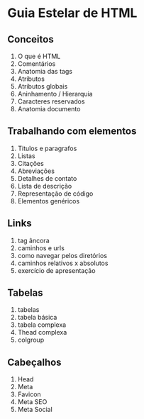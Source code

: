 # Guia Estelar de HTML

## Conceitos
1. O que é HTML
2. Comentários
3. Anatomia das tags
4. Atributos
5. Atributos globais
6. Aninhamento / Hierarquia
7. Caracteres reservados
8. Anatomia documento

## Trabalhando com elementos
1. Titulos e paragrafos
2. Listas
3. Citações
4. Abreviações
5. Detalhes de contato
6. Lista de descrição
7. Representação de código
8. Elementos genéricos

## Links
1. tag âncora
2. caminhos e urls
3. como navegar pelos diretórios
4. caminhos relativos x absolutos
5. exercício de apresentação

## Tabelas
1. tabelas
2. tabela básica
3. tabela complexa
4. Thead complexa
5. colgroup

## Cabeçalhos
1. Head
2. Meta
3. Favicon
4. Meta SEO
5. Meta Social
